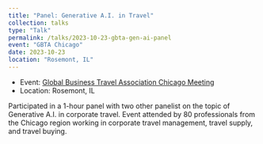 ```yaml
---
title: "Panel: Generative A.I. in Travel"
collection: talks
type: "Talk"
permalink: /talks/2023-10-23-gbta-gen-ai-panel
event: "GBTA Chicago"
date: 2023-10-23
location: "Rosemont, IL"
---
```


- Event: [Global Business Travel Association Chicago Meeting](https://chicagobta.org/meetinginfo.php?id=154&ts=1694011520)
- Location: Rosemont, IL

Participated in a 1-hour panel with two other panelist on the topic of Generative A.I. in corporate travel. Event attended by 80 professionals from the Chicago region working in corporate travel management, travel supply, and travel buying. 
